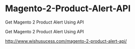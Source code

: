 # Magento-2-Product-Alert-API
Get Magento 2 Product Alert Using API

Get Magento 2 Product Alert Using API

http://www.wishusucess.com/magento-2-product-alert-api/

